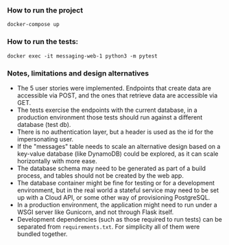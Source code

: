 ### How to run the project

`docker-compose up`

### How to run the tests:

`docker exec -it messaging-web-1 python3 -m pytest`

### Notes, limitations and design alternatives

- The 5 user stories were implemented. Endpoints that create data are accessible via POST, and the ones that retrieve data are accessible via GET.
- The tests exercise the endpoints with the current database, in a production environment those tests should run against a different database (test db).
- There is no authentication layer, but a header is used as the id for the impersonating user.
- If the "messages" table needs to scale an alternative design based on a key-value database (like DynamoDB) could be explored, as it can scale horizontally with more ease.
- The database schema may need to be generated as part of a build process, and tables should not be created by the web app.
- The database container might be fine for testing or for a development environment, but in the real world a stateful service may need to be set up with a Cloud API, or some other way of provisioning PostgreSQL.
- In a production environment, the application might need to run under a WSGI server like Gunicorn, and not through Flask itself.
- Development dependencies (such as those required to run tests) can be separated from `requirements.txt`. For simplicity all of them were bundled together.
